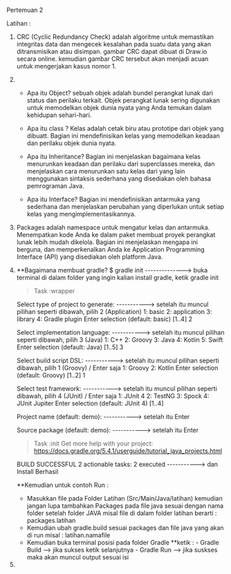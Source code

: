 Pertemuan 2

Latihan :
1. CRC (Cyclic Redundancy Check) adalah algoritme untuk memastikan integritas data dan mengecek kesalahan pada suatu data yang akan ditransmisikan atau disimpan. gambar CRC dapat dibuat di Draw.io secara online. kemudian gambar CRC tersebut akan menjadi acuan untuk mengerjakan kasus nomor 1.

2. - Apa itu Object? sebuah objek adalah bundel perangkat lunak dari status dan perilaku terkait. Objek perangkat lunak sering 
     digunakan untuk memodelkan objek dunia nyata yang Anda temukan dalam kehidupan sehari-hari. 
   
   - Apa itu class ? Kelas adalah cetak biru atau prototipe dari objek yang dibuatt. Bagian ini mendefinisikan kelas yang 
     memodelkan keadaan dan perilaku objek dunia nyata. 
     
   - Apa itu Inheritance? Bagian ini menjelaskan bagaimana kelas menurunkan keadaan dan perilaku dari superclasses mereka, dan 
     menjelaskan cara menurunkan satu kelas dari yang lain menggunakan sintaksis sederhana yang disediakan oleh bahasa pemrograman 
     Java.
     
   - Apa itu Interface? Bagian ini mendefinisikan antarmuka yang sederhana dan menjelaskan perubahan yang diperlukan untuk setiap 
     kelas yang mengimplementasikannya.
     
 3. Packages adalah namespace untuk mengatur kelas dan antarmuka. Menempatkan kode Anda ke dalam paket membuat proyek perangkat 
    lunak lebih mudah dikelola. Bagian ini menjelaskan mengapa ini berguna, dan memperkenalkan Anda ke Application 
    Programming Interface (API) yang disediakan oleh platform Java.

 4. **Bagaimana membuat gradle?
    $ gradle init  --------------> buka terminal di dalam folder yang ingin kalian install gradle, ketik gradle init
    > Task :wrapper

    Select type of project to generate: -----------> setelah itu muncul pilihan seperti dibawah, pilih 2 (Application)
      1: basic
      2: application
      3: library
      4: Gradle plugin
    Enter selection (default: basic) [1..4] 2

    Select implementation language: -----------> setelah itu muncul pilihan seperti dibawah, pilih 3 (Java)
      1: C++
      2: Groovy
      3: Java
      4: Kotlin
      5: Swift
    Enter selection (default: Java) [1..5] 3

    Select build script DSL: -----------> setelah itu muncul pilihan seperti dibawah, pilih 1 (Groovy) / Enter saja
      1: Groovy
      2: Kotlin
    Enter selection (default: Groovy) [1..2] 1

    Select test framework: -----------> setelah itu muncul pilihan seperti dibawah, pilih 4 (JUnit) / Enter saja
      1: JUnit 4
      2: TestNG
      3: Spock
      4: JUnit Jupiter
    Enter selection (default: JUnit 4) [1..4]

    Project name (default: demo): -----------> setelah itu Enter

    Source package (default: demo): -----------> setelah itu Enter


    > Task :init
    Get more help with your project: https://docs.gradle.org/5.4.1/userguide/tutorial_java_projects.html

    BUILD SUCCESSFUL
    2 actionable tasks: 2 executed   -----------> dan Install Berhasil
    
    **Kemudian untuk contoh Run :
    - Masukkan file pada Folder Latihan (Src/Main/Java/latihan) kemudian jangan lupa tambahkan Packages pada file java sesuai 
      dengan nama folder setelah folder JAVA misal file di dalam folder latihan berarti : packages.latihan
    - Kemudian ubah gradle.build sesuai packages dan file java yang akan di run misal : latihan.namafile
    - Kemudian buka terminal posisi pada folder Gradle **ketik : - Gradle Build --> jika sukses ketik selanjutnya
                                                                 - Gradle Run --> jika suskses maka akan muncul output sesuai isi
 
 5. 
 


